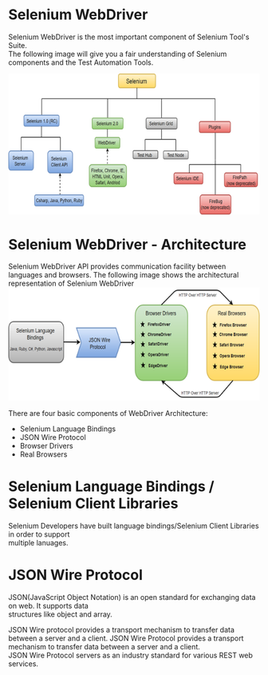# Selenium WebDriver
Selenium WebDriver is the most important component of Selenium Tool's Suite.  
The following image will give you a fair understanding of Selenium components and the Test Automation Tools.

![Selenium components](image-3.png)

# Selenium WebDriver - Architecture
Selenium WebDriver API provides communication facility between languages and browsers.
The following image shows the architectural representation of Selenium WebDriver
![Selenium Architecture](image-4.png)

There are four basic components of WebDriver Architecture:
* Selenium Language Bindings
* JSON Wire Protocol
* Browser Drivers
* Real Browsers

# Selenium Language Bindings / Selenium Client Libraries
Selenium Developers have built language bindings/Selenium Client Libraries in order to support   
multiple lanuages.

# JSON Wire Protocol
JSON(JavaScript Object Notation) is an open standard for exchanging data on web. It supports data   
structures like object and array.

JSON Wire protocol provides a transport mechanism to transfer data between a server and a client. 
JSON Wire Protocol provides a transport mechanism to transfer data between a server and a client.   
JSON Wire Protocol servers as an industry standard for various REST web services.